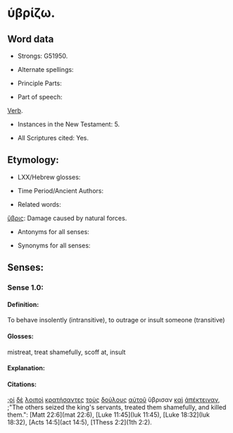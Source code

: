 # ὑβρίζω.

<!-- Status: S2=NeedsFinalCheck -->
<!-- Lexica used for edits: BDAG, FFM, LN, A-S -->

## Word data

* Strongs: G51950.

* Alternate spellings:

* Principle Parts: 

* Part of speech: 

[Verb](http://ugg.readthedocs.io/en/latest/verb.html).

* Instances in the New Testament: 5.

* All Scriptures cited: Yes.

## Etymology: 

* LXX/Hebrew glosses: 

* Time Period/Ancient Authors: 

* Related words: 

[ὕβρις](../G51960/01.md): Damage caused by natural forces.

* Antonyms for all senses:

* Synonyms for all senses: 

## Senses: 

### Sense 1.0:

#### Definition: 

To behave insolently (intransitive), to outrage or insult someone (transitive)

#### Glosses:

mistreat, treat shamefully, scoff at, insult

#### Explanation:

#### Citations:

;[οἱ](../G35880/01.md) [δὲ](../G11610/01.md) [λοιποὶ](../G30620/01.md) [κρατήσαντες](../G29020/01.md) [τοὺς](../G35880/01.md) [δούλους](../G14010/01.md) [αὐτοῦ](../G08460/01.md) ὕβρισαν [καὶ](../G25320/01.md) [ἀπέκτειναν](../G06150/01.md), 
;"The others seized the king's servants, treated them shamefully, and killed them.":
[Matt 22:6](mat 22:6),  [Luke 11:45](luk 11:45),  [Luke 18:32](luk 18:32),  [Acts 14:5](act 14:5),  [1Thess 2:2](1th 2:2).  

